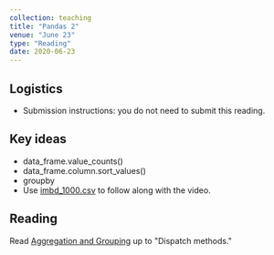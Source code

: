 ```yaml
---
collection: teaching
title: "Pandas 2"
venue: "June 23"
type: "Reading"
date: 2020-06-23
---
```

## Logistics
* Submission instructions: you do not need to submit this reading.

## Key ideas
* data_frame.value_counts()
* data_frame.column.sort_values()
* groupby
* Use [imbd_1000.csv](https://lgw2.github.io/teaching/csci127-summer-2020/readings/imbd_1000.csv) to
follow along with the video.


## Reading
Read [Aggregation and Grouping](https://colab.research.google.com/github/jakevdp/PythonDataScienceHandbook/blob/master/notebooks/03.08-Aggregation-and-Grouping.ipynb) up to "Dispatch methods."


